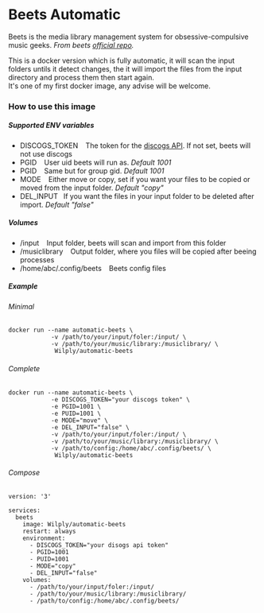 # Beets Automatic

Beets is the media library management system for obsessive-compulsive music geeks. *From beets [official repo](https://github.com/beetbox/beets).*

This is a docker version which is fully automatic, it will scan the input folders untils it detect changes, the it will import the files from the input directory and process them then start again.  
It's one of my first docker image, any advise will be welcome.

### How to use this image
##### Supported ENV variables
* DISCOGS_TOKEN ``` ``` The token for the [discogs API](https://www.discogs.com/developers/#). If not set, beets will not use discogs
* PGID ``` ``` User uid beets will run as. *Default 1001*
* PGID ``` ``` Same but for group gid. *Default 1001*
* MODE ``` ``` Either move or copy, set if you want your files to be copied or moved from the input folder. *Default "copy"*
* DEL_INPUT``` ``` If you want the files in your input folder to be deleted after import. *Default "false"*
##### Volumes
* /input ``` ``` Input folder, beets will scan and import from this folder
* /musiclibrary ``` ``` Output folder, where you files will be copied after beeing processes
* /home/abc/.config/beets ``` ``` Beets config files
##### Example
###### Minimal
```
docker run --name automatic-beets \
            -v /path/to/your/input/foler:/input/ \
            -v /path/to/your/music/library:/musiclibrary/ \
             Wilply/automatic-beets
```
###### Complete
```
docker run --name automatic-beets \
            -e DISCOGS_TOKEN="your discogs token" \
            -e PGID=1001 \
            -e PUID=1001 \
            -e MODE="move" \
            -e DEL_INPUT="false" \
            -v /path/to/your/input/foler:/input/ \
            -v /path/to/your/music/library:/musiclibrary/ \
            -v /path/to/config:/home/abc/.config/beets/ \
             Wilply/automatic-beets
```
###### Compose
```
version: '3'

services:
  beets
    image: Wilply/automatic-beets
    restart: always
    environment:
      - DISCOGS_TOKEN="your disogs api token"
      - PGID=1001
      - PUID=1001
      - MODE="copy"
      - DEL_INPUT="false"
    volumes:
      - /path/to/your/input/foler:/input/
      - /path/to/your/music/library:/musiclibrary/
      - /path/to/config:/home/abc/.config/beets/
```
